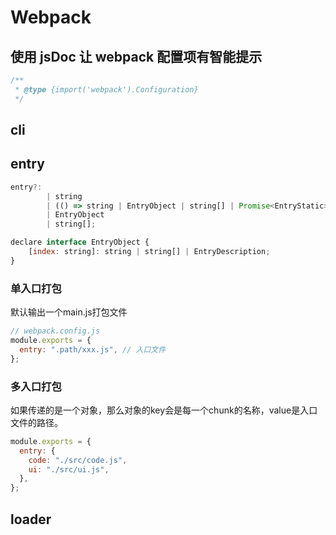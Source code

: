 # Webpack

## 使用 jsDoc 让 webpack 配置项有智能提示

```js
/**
 * @type {import('webpack').Configuration}
 */
```

## cli

## entry

```js
entry?:
		| string
		| (() => string | EntryObject | string[] | Promise<EntryStatic>)
		| EntryObject
		| string[];

declare interface EntryObject {
	[index: string]: string | string[] | EntryDescription;
}
```

### 单入口打包
默认输出一个main.js打包文件
```js
// webpack.config.js
module.exports = {
  entry: ".path/xxx.js", // 入口文件
};
```

### 多入口打包
如果传递的是一个对象，那么对象的key会是每一个chunk的名称，value是入口文件的路径。
```js
module.exports = {
  entry: {
    code: "./src/code.js",
    ui: "./src/ui.js",
  },
};
```

## loader
